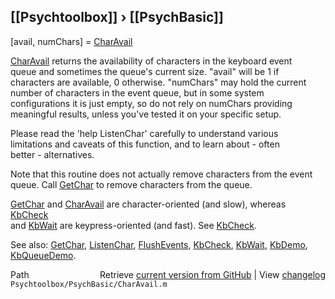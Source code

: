 ## [[Psychtoolbox]] &#8250; [[PsychBasic]]

[avail, numChars] = [CharAvail](CharAvail)  
  
[CharAvail](CharAvail) returns the availability of characters in the keyboard event  
queue and sometimes the queue's current size. "avail" will be 1 if  
characters are available, 0 otherwise.  "numChars" may hold the current  
number of characters in the event queue, but in some system  
configurations it is just empty, so do not rely on numChars providing  
meaningful results, unless you've tested it on your specific setup.  
  
Please read the 'help ListenChar' carefully to understand various  
limitations and caveats of this function, and to learn about - often  
better - alternatives.  
  
Note that this routine does not actually remove characters from the event  
queue. Call [GetChar](GetChar) to remove characters from the queue.  
  
[GetChar](GetChar) and [CharAvail](CharAvail) are character-oriented (and slow), whereas [KbCheck](KbCheck)  
and [KbWait](KbWait) are keypress-oriented (and fast). See [KbCheck](KbCheck).  
  
See also: [GetChar](GetChar), [ListenChar](ListenChar), [FlushEvents](FlushEvents), [KbCheck](KbCheck), [KbWait](KbWait), [KbDemo](KbDemo),  
[KbQueueDemo](KbQueueDemo).  




<div class="code_header" style="text-align:right;">
  <span style="float:left;">Path&nbsp;&nbsp;</span> <span class="counter">Retrieve <a href=
  "https://raw.github.com/Psychtoolbox-3/Psychtoolbox-3/beta/Psychtoolbox/PsychBasic/CharAvail.m">current version from GitHub</a> | View <a href=
  "https://github.com/Psychtoolbox-3/Psychtoolbox-3/commits/beta/Psychtoolbox/PsychBasic/CharAvail.m">changelog</a></span>
</div>
<div class="code">
  <code>Psychtoolbox/PsychBasic/CharAvail.m</code>
</div>

